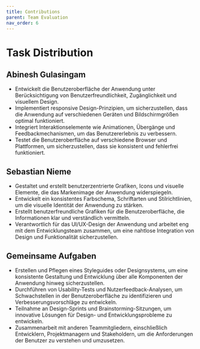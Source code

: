 ```yaml
---
title: Contributions
parent: Team Evaluation
nav_order: 6
---
```


# **Task Distribution**

## Abinesh Gulasingam
- Entwickelt die Benutzeroberfläche der Anwendung unter Berücksichtigung von Benutzerfreundlichkeit, Zugänglichkeit und visuellem Design.
- Implementiert responsive Design-Prinzipien, um sicherzustellen, dass die Anwendung auf verschiedenen Geräten und Bildschirmgrößen optimal funktioniert.
- Integriert Interaktionselemente wie Animationen, Übergänge und Feedbackmechanismen, um das Benutzererlebnis zu verbessern.
- Testet die Benutzeroberfläche auf verschiedene Browser und Plattformen, um sicherzustellen, dass sie konsistent und fehlerfrei funktioniert.

## Sebastian Nieme
- Gestaltet und erstellt benutzerzentrierte Grafiken, Icons und visuelle Elemente, die das Markenimage der Anwendung widerspiegeln.
- Entwickelt ein konsistentes Farbschema, Schriftarten und Stilrichtlinien, um die visuelle Identität der Anwendung zu stärken.
- Erstellt benutzerfreundliche Grafiken für die Benutzeroberfläche, die Informationen klar und verständlich vermitteln.
- Verantwortlich für das UI/UX-Design der Anwendung und arbeitet eng mit dem Entwicklungsteam zusammen, um eine nahtlose Integration von Design und Funktionalität sicherzustellen.

## Gemeinsame Aufgaben
- Erstellen und Pflegen eines Styleguides oder Designsystems, um eine konsistente Gestaltung und Entwicklung über alle Komponenten der Anwendung hinweg sicherzustellen.
- Durchführen von Usability-Tests und Nutzerfeedback-Analysen, um Schwachstellen in der Benutzeroberfläche zu identifizieren und Verbesserungsvorschläge zu entwickeln.
- Teilnahme an Design-Sprints und Brainstorming-Sitzungen, um innovative Lösungen für Design- und Entwicklungsprobleme zu entwickeln.
- Zusammenarbeit mit anderen Teammitgliedern, einschließlich Entwicklern, Projektmanagern und Stakeholdern, um die Anforderungen der Benutzer zu verstehen und umzusetzen.

